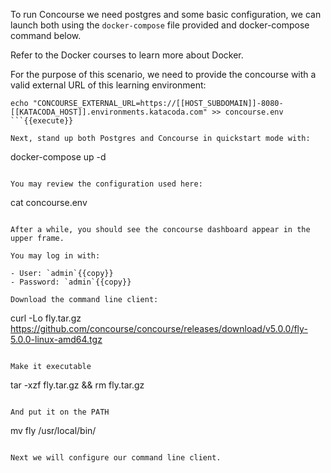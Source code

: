 
To run Concourse we need postgres and some basic configuration, we can launch both using the `docker-compose` file provided and docker-compose command below.

Refer to the Docker courses to learn more about Docker.

For the purpose of this scenario, we need to provide the concourse with a valid external URL of this learning environment:

```
echo "CONCOURSE_EXTERNAL_URL=https://[[HOST_SUBDOMAIN]]-8080-[[KATACODA_HOST]].environments.katacoda.com" >> concourse.env
```{{execute}}

Next, stand up both Postgres and Concourse in quickstart mode with:

```
docker-compose up -d
```{{execute}}

You may review the configuration used here:

```
cat concourse.env
```{{execute}}

After a while, you should see the concourse dashboard appear in the upper frame.

You may log in with:

- User: `admin`{{copy}}
- Password: `admin`{{copy}}

Download the command line client:

```
curl -Lo fly.tar.gz https://github.com/concourse/concourse/releases/download/v5.0.0/fly-5.0.0-linux-amd64.tgz
```{{execute}}

Make it executable

```
tar -xzf fly.tar.gz && rm fly.tar.gz
```{{execute}}

And put it on the PATH

```
mv fly /usr/local/bin/
```{{execute}}

Next we will configure our command line client.
